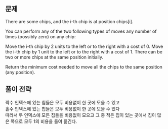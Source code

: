 ## 문제
There are some chips, and the i-th chip is at position chips[i].

You can perform any of the two following types of moves any number of times (possibly zero) on any chip:

Move the i-th chip by 2 units to the left or to the right with a cost of 0.
Move the i-th chip by 1 unit to the left or to the right with a cost of 1.
There can be two or more chips at the same position initially.

Return the minimum cost needed to move all the chips to the same position (any position).

## 풀이 전략
짝수 인덱스에 있는 칩들은 모두 비용없이 한 곳에 모을 수 있고   
홀수 인덱스에 있는 칩들은 모두 비용없이 한 곳에 모을 수 있다  
따라서 두 인덱스에 모든 칩들을 비용없이 모으고 그 중 적은 칩이 있는 곳에서
칩이 많은 쪽으로 모두 1의 비용을 들여 옮긴다.